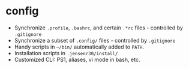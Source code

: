 # config

- Synchronize `.profile`, `.bashrc`, and certain `.*rc` files - controlled by `.gitignore`
- Synchronize a subset of `.config/` files - controlled by `.gitignore`
- Handy scripts  in `~/bin/` automatically added to `PATH`.
- Installation scripts in `.jensenr30/install/`
- Customized CLI: PS1, aliases, vi mode in bash, etc.
